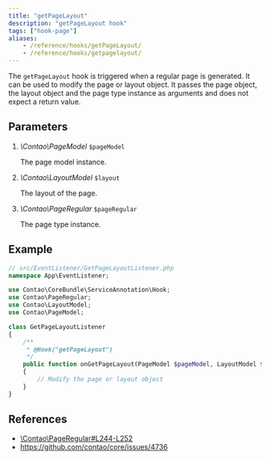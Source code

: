```yaml
---
title: "getPageLayout"
description: "getPageLayout hook"
tags: ["hook-page"]
aliases:
    - /reference/hooks/getPageLayout/
    - /reference/hooks/getpagelayout/
---
```



The `getPageLayout` hook is triggered when a regular page is generated.
It can be used to modify the page or layout object. It passes the page 
object, the layout object and the page type instance as arguments
and does not expect a return value.


## Parameters

1. *\Contao\PageModel* `$pageModel`

	The page model instance.

2. *\Contao\LayoutModel* `$layout`

	The layout of the page.

3. *\Contao\PageRegular* `$pageRegular`

	 The page type instance.


## Example

```php
// src/EventListener/GetPageLayoutListener.php
namespace App\EventListener;

use Contao\CoreBundle\ServiceAnnotation\Hook;
use Contao\PageRegular;
use Contao\LayoutModel;
use Contao\PageModel;

class GetPageLayoutListener
{
    /**
     * @Hook("getPageLayout")
     */
    public function onGetPageLayout(PageModel $pageModel, LayoutModel $layout, PageRegular $pageRegular): void
    {
        // Modify the page or layout object
    }
}
```


## References

* [\Contao\PageRegular#L244-L252](https://github.com/contao/contao/blob/master/core-bundle/src/Resources/contao/pages/PageRegular.php#L244-L252)
* https://github.com/contao/core/issues/4736
